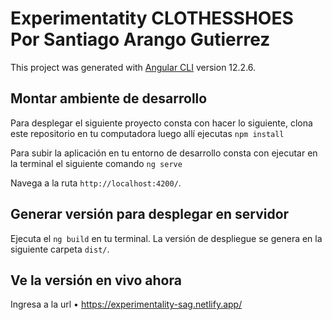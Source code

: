 # Experimentatity CLOTHESSHOES Por Santiago Arango Gutierrez

This project was generated with [Angular CLI](https://github.com/angular/angular-cli) version 12.2.6.

## Montar ambiente de desarrollo

Para desplegar el siguiente proyecto consta con hacer lo siguiente, clona este repositorio en tu computadora luego allí
ejecutas `npm install`

Para subir la aplicación en tu entorno de desarrollo consta con ejecutar en la terminal el siguiente comando `ng serve`

Navega a la ruta `http://localhost:4200/`.

## Generar versión para desplegar en servidor

Ejecuta el `ng build` en tu terminal. La versión de despliegue se genera en la siguiente carpeta `dist/`.

## Ve la versión en vivo ahora

Ingresa a la url &bull; https://experimentality-sag.netlify.app/

